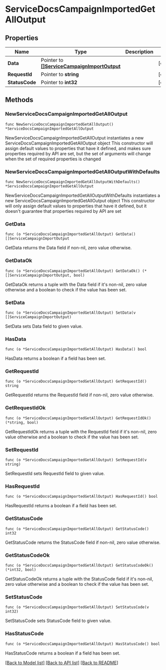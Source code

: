 # ServiceDocsCampaignImportedGetAllOutput

## Properties

Name | Type | Description | Notes
------------ | ------------- | ------------- | -------------
**Data** | Pointer to [**[]ServiceCampaignImportOutput**](ServiceCampaignImportOutput.md) |  | [optional] 
**RequestId** | Pointer to **string** |  | [optional] 
**StatusCode** | Pointer to **int32** |  | [optional] 

## Methods

### NewServiceDocsCampaignImportedGetAllOutput

`func NewServiceDocsCampaignImportedGetAllOutput() *ServiceDocsCampaignImportedGetAllOutput`

NewServiceDocsCampaignImportedGetAllOutput instantiates a new ServiceDocsCampaignImportedGetAllOutput object
This constructor will assign default values to properties that have it defined,
and makes sure properties required by API are set, but the set of arguments
will change when the set of required properties is changed

### NewServiceDocsCampaignImportedGetAllOutputWithDefaults

`func NewServiceDocsCampaignImportedGetAllOutputWithDefaults() *ServiceDocsCampaignImportedGetAllOutput`

NewServiceDocsCampaignImportedGetAllOutputWithDefaults instantiates a new ServiceDocsCampaignImportedGetAllOutput object
This constructor will only assign default values to properties that have it defined,
but it doesn't guarantee that properties required by API are set

### GetData

`func (o *ServiceDocsCampaignImportedGetAllOutput) GetData() []ServiceCampaignImportOutput`

GetData returns the Data field if non-nil, zero value otherwise.

### GetDataOk

`func (o *ServiceDocsCampaignImportedGetAllOutput) GetDataOk() (*[]ServiceCampaignImportOutput, bool)`

GetDataOk returns a tuple with the Data field if it's non-nil, zero value otherwise
and a boolean to check if the value has been set.

### SetData

`func (o *ServiceDocsCampaignImportedGetAllOutput) SetData(v []ServiceCampaignImportOutput)`

SetData sets Data field to given value.

### HasData

`func (o *ServiceDocsCampaignImportedGetAllOutput) HasData() bool`

HasData returns a boolean if a field has been set.

### GetRequestId

`func (o *ServiceDocsCampaignImportedGetAllOutput) GetRequestId() string`

GetRequestId returns the RequestId field if non-nil, zero value otherwise.

### GetRequestIdOk

`func (o *ServiceDocsCampaignImportedGetAllOutput) GetRequestIdOk() (*string, bool)`

GetRequestIdOk returns a tuple with the RequestId field if it's non-nil, zero value otherwise
and a boolean to check if the value has been set.

### SetRequestId

`func (o *ServiceDocsCampaignImportedGetAllOutput) SetRequestId(v string)`

SetRequestId sets RequestId field to given value.

### HasRequestId

`func (o *ServiceDocsCampaignImportedGetAllOutput) HasRequestId() bool`

HasRequestId returns a boolean if a field has been set.

### GetStatusCode

`func (o *ServiceDocsCampaignImportedGetAllOutput) GetStatusCode() int32`

GetStatusCode returns the StatusCode field if non-nil, zero value otherwise.

### GetStatusCodeOk

`func (o *ServiceDocsCampaignImportedGetAllOutput) GetStatusCodeOk() (*int32, bool)`

GetStatusCodeOk returns a tuple with the StatusCode field if it's non-nil, zero value otherwise
and a boolean to check if the value has been set.

### SetStatusCode

`func (o *ServiceDocsCampaignImportedGetAllOutput) SetStatusCode(v int32)`

SetStatusCode sets StatusCode field to given value.

### HasStatusCode

`func (o *ServiceDocsCampaignImportedGetAllOutput) HasStatusCode() bool`

HasStatusCode returns a boolean if a field has been set.


[[Back to Model list]](../README.md#documentation-for-models) [[Back to API list]](../README.md#documentation-for-api-endpoints) [[Back to README]](../README.md)


